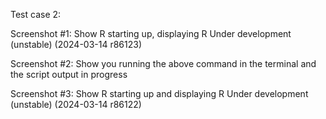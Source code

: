 Test case 2:

Screenshot #1: Show R starting up, displaying R Under development (unstable) (2024-03-14 r86123)

Screenshot #2: Show you running the above command in the terminal and the script output in progress

Screenshot #3: Show R starting up and displaying R Under development (unstable) (2024-03-14 r86122)
